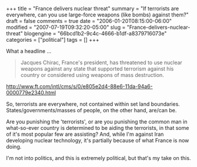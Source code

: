 +++
title = "France delivers nuclear threat"
summary = "If terrorists are everywhere, can you use large-force weapons (like bombs) against them?"
draft = false
comments = true
date = "2006-01-20T08:15:00-06:00"
modified = "2007-07-19T09:32:20-05:00"
slug = "France-delivers-nuclear-threat"
blogengine = "66bcd1b2-9c4c-4666-b1df-a8379716073e"
categories = ["political"]
tags = []
+++

What a headline ...

> Jacques Chirac, France&#39;s president, has threatened to use nuclear weapons against any state that supported terrorism against his country or considered using weapons of mass destruction.

http://www.ft.com/intl/cms/s/0/e805e2d4-88e6-11da-94a6-0000779e2340.html

So, terrorists are everywhere, not contained within set land boundaries.  States/governments/masses of people, on the other hand, are/can be.

Are you punishing the &#39;terrorists&#39;, or are you punishing the common man in what-so-ever country is determined to be aiding the terrorists, in that some of it&#39;s most popular few are assisting?  And, while I&#39;m against Iran developing nuclear technology, it&#39;s partially because of what France is now doing.

I&#39;m not into politics, and this is extremely political, but that&#39;s my take on this.
